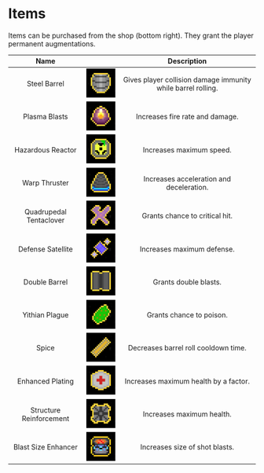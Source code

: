# Items

Items can be purchased from the shop (bottom right). They grant the player
permanent augmentations.

|Name||Description|
|:---:|:---:|:---:|
|Steel Barrel|![steel_barrel](assets/steel_barrel_portrait.png)|Gives player collision damage immunity while barrel rolling.|
|Plasma Blasts|![plasma_blast](assets/plasma_blast_portrait.png)|Increases fire rate and damage.|
|Hazardous Reactor|![hazardous_reactor](assets/hazardous_reactor_portrait.png)|Increases maximum speed.|
|Warp Thruster|![warp_thruster](assets/warp_thruster_portrait.png)|Increases acceleration and deceleration.|
|Quadrupedal Tentaclover|![quadrupedal_tentaclover](assets/quadrupedal_tentaclover_portrait.png)|Grants chance to critical hit.|
|Defense Satellite|![defense_satellite](assets/defense_satellite_portrait.png)|Increases maximum defense.|
|Double Barrel|![double_barrel](assets/double_barrel_portrait.png)|Grants double blasts.|
|Yithian Plague|![yithian_plague](assets/yithian_plague_portrait.png)|Grants chance to poison.|
|Spice|![spice](assets/spice_portrait.png)|Decreases barrel roll cooldown time.|
|Enhanced Plating|![enhanced_plating](assets/enhanced_plating_portrait.png)|Increases maximum health by a factor.|
|Structure Reinforcement|![structure_reinforcement](assets/structure_reinforcement_portrait.png)|Increases maximum health.|
|Blast Size Enhancer|![blast_size_enhancer](assets/blast_size_enhancer_portrait.png)|Increases size of shot blasts.|
